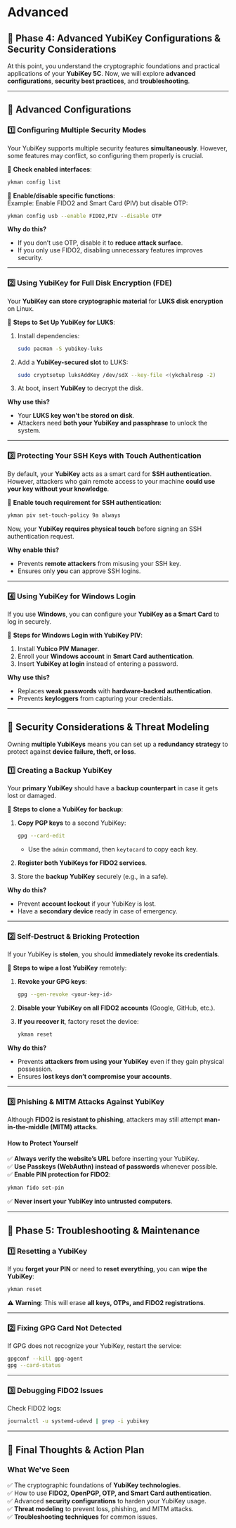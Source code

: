 # Advanced

## **🔹 Phase 4: Advanced YubiKey Configurations & Security Considerations**

At this point, you understand the cryptographic foundations and practical applications of your **YubiKey 5C**. Now, we will explore **advanced configurations**, **security best practices**, and **troubleshooting**.

---

## **🔹 Advanced Configurations**

### **1️⃣ Configuring Multiple Security Modes**

Your YubiKey supports multiple security features **simultaneously**. However, some features may conflict, so configuring them properly is crucial.

🔹 **Check enabled interfaces**:

```sh
ykman config list
```

🔹 **Enable/disable specific functions**:  
Example: Enable FIDO2 and Smart Card (PIV) but disable OTP:

```sh
ykman config usb --enable FIDO2,PIV --disable OTP
```

**Why do this?**

- If you don’t use OTP, disable it to **reduce attack surface**.
- If you only use FIDO2, disabling unnecessary features improves security.

---

### **2️⃣ Using YubiKey for Full Disk Encryption (FDE)**

Your **YubiKey can store cryptographic material** for **LUKS disk encryption** on Linux.

🔹 **Steps to Set Up YubiKey for LUKS**:

1. Install dependencies:
    
    ```sh
    sudo pacman -S yubikey-luks
    ```
    
2. Add a **YubiKey-secured slot** to LUKS:
    
    ```sh
    sudo cryptsetup luksAddKey /dev/sdX --key-file <(ykchalresp -2)
    ```
    
3. At boot, insert **YubiKey** to decrypt the disk.

**Why use this?**

- Your **LUKS key won’t be stored on disk**.
- Attackers need **both your YubiKey and passphrase** to unlock the system.

---

### **3️⃣ Protecting Your SSH Keys with Touch Authentication**

By default, your **YubiKey** acts as a smart card for **SSH authentication**. However, attackers who gain remote access to your machine **could use your key without your knowledge**.

🔹 **Enable touch requirement for SSH authentication**:

```sh
ykman piv set-touch-policy 9a always
```

Now, your **YubiKey requires physical touch** before signing an SSH authentication request.

**Why enable this?**

- Prevents **remote attackers** from misusing your SSH key.
- Ensures only **you** can approve SSH logins.

---

### **4️⃣ Using YubiKey for Windows Login**

If you use **Windows**, you can configure your **YubiKey as a Smart Card** to log in securely.

🔹 **Steps for Windows Login with YubiKey PIV**:

1. Install **Yubico PIV Manager**.
2. Enroll your **Windows account** in **Smart Card authentication**.
3. Insert **YubiKey at login** instead of entering a password.

**Why use this?**

- Replaces **weak passwords** with **hardware-backed authentication**.
- Prevents **keyloggers** from capturing your credentials.

---

## **🔹 Security Considerations & Threat Modeling**

Owning **multiple YubiKeys** means you can set up a **redundancy strategy** to protect against **device failure, theft, or loss**.

### **1️⃣ Creating a Backup YubiKey**

Your **primary YubiKey** should have a **backup counterpart** in case it gets lost or damaged.

🔹 **Steps to clone a YubiKey for backup**:

1. **Copy PGP keys** to a second YubiKey:
    
    ```sh
    gpg --card-edit
    ```
    
    - Use the `admin` command, then `keytocard` to copy each key.
2. **Register both YubiKeys for FIDO2 services**.
    
3. Store the **backup YubiKey** securely (e.g., in a safe).
    

**Why do this?**

- Prevent **account lockout** if your YubiKey is lost.
- Have a **secondary device** ready in case of emergency.

---

### **2️⃣ Self-Destruct & Bricking Protection**

If your YubiKey is **stolen**, you should **immediately revoke its credentials**.

🔹 **Steps to wipe a lost YubiKey** remotely:

1. **Revoke your GPG keys**:
    
    ```sh
    gpg --gen-revoke <your-key-id>
    ```
    
2. **Disable your YubiKey on all FIDO2 accounts** (Google, GitHub, etc.).
3. **If you recover it**, factory reset the device:
    
    ```sh
    ykman reset
    ```
    

**Why do this?**

- Prevents **attackers from using your YubiKey** even if they gain physical possession.
- Ensures **lost keys don’t compromise your accounts**.

---

### **3️⃣ Phishing & MITM Attacks Against YubiKey**

Although **FIDO2 is resistant to phishing**, attackers may still attempt **man-in-the-middle (MITM) attacks**.

#### **How to Protect Yourself**

✅ **Always verify the website’s URL** before inserting your YubiKey.  
✅ **Use Passkeys (WebAuthn) instead of passwords** whenever possible.  
✅ **Enable PIN protection for FIDO2**:

```sh
ykman fido set-pin
```

✅ **Never insert your YubiKey into untrusted computers**.

---

## **🔹 Phase 5: Troubleshooting & Maintenance**

### **1️⃣ Resetting a YubiKey**

If you **forget your PIN** or need to **reset everything**, you can **wipe the YubiKey**:

```sh
ykman reset
```

⚠️ **Warning**: This will erase **all keys, OTPs, and FIDO2 registrations**.

---

### **2️⃣ Fixing GPG Card Not Detected**

If GPG does not recognize your YubiKey, restart the service:

```sh
gpgconf --kill gpg-agent
gpg --card-status
```

---

### **3️⃣ Debugging FIDO2 Issues**

Check FIDO2 logs:

```sh
journalctl -u systemd-udevd | grep -i yubikey
```

---

## **🔹 Final Thoughts & Action Plan**

### **What We've Seen**

✅ The cryptographic foundations of **YubiKey technologies**.  
✅ How to use **FIDO2, OpenPGP, OTP, and Smart Card authentication**.  
✅ Advanced **security configurations** to harden your YubiKey usage.  
✅ **Threat modeling** to prevent loss, phishing, and MITM attacks.  
✅ **Troubleshooting techniques** for common issues.
